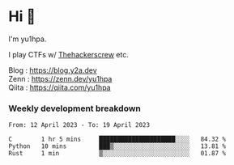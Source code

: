 # Hi 👋

I'm yu1hpa.

I play CTFs w/ [Thehackerscrew](https://www.thehackerscrew.team/) etc.

Blog : https://blog.y2a.dev  
Zenn : https://zenn.dev/yu1hpa  
Qiita : https://qiita.com/yu1hpa  

### Weekly development breakdown

<!--START_SECTION:waka-->

```text
From: 12 April 2023 - To: 19 April 2023

C        1 hr 5 mins     █████████████████████░░░░   84.32 %
Python   10 mins         ███▒░░░░░░░░░░░░░░░░░░░░░   13.81 %
Rust     1 min           ▒░░░░░░░░░░░░░░░░░░░░░░░░   01.87 %
```

<!--END_SECTION:waka-->

